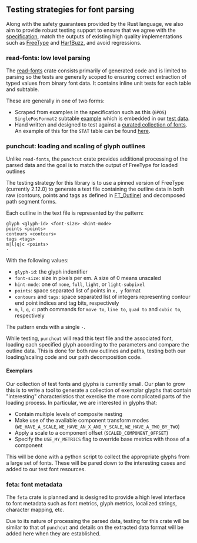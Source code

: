 ## Testing strategies for font parsing

Along with the safety guarantees provided by the Rust language, we also aim to 
provide robust testing support to ensure that we agree with the 
[specification](https://learn.microsoft.com/en-us/typography/opentype/spec/),
match the outputs of existing high quality implementations such as [FreeType](https://freetype.org/)
and [HarfBuzz](https://github.com/harfbuzz/harfbuzz), and avoid regressions.

### read-fonts: low level parsing

The [read-fonts](https://github.com/googlefonts/fontations/tree/main/read-fonts) crate consists primarily
of generated code and is limited to parsing so the tests are generally scoped to ensuring correct
extraction of typed values from binary font data. It contains inline unit tests for each table and subtable. 

These are generally in one of two forms:
* Scraped from examples in the specification such as this (`GPOS`) `SinglePosFormat2` subtable
[example](https://learn.microsoft.com/en-us/typography/opentype/spec/gpos#example-3-singleposformat2-subtable)
which is embedded in our [test data](https://github.com/googlefonts/fontations/blob/12fe04eb7083faaf8972720629496c0ca9a4b6c5/read-fonts/src/tests/test_data.rs#L17).
* Hand written and designed to test against a [curated collection of fonts](https://github.com/googlefonts/fontations/tree/main/resources/test_fonts). An example of this for the `STAT` table can be found [here](https://github.com/googlefonts/fontations/blob/12fe04eb7083faaf8972720629496c0ca9a4b6c5/read-fonts/src/tables/stat.rs#L13).

### punchcut: loading and scaling of glyph outlines

Unlike `read-fonts`, the `punchcut` crate provides additional processing of the parsed data and the
goal is to match the output of FreeType for loaded outlines

The testing strategy for this library is to use a pinned version of FreeType (currently 2.12.0) to generate
a text file containing the outline data in both raw (contours, points and tags as defined in
[FT_Outline](https://freetype.org/freetype2/docs/reference/ft2-outline_processing.html#ft_outline)) and 
decomposed path segment forms.

Each outline in the text file is represented by the pattern:
```
glyph <glyph-id> <font-size> <hint-mode>
points <points>
contours <contours>
tags <tags>
m|l|q|c <points>
-
```
With the following values:
* `glyph-id`: the glyph indentifier
* `font-size`: size in pixels per em. A size of 0 means unscaled
* `hint-mode`: one of `none`, `full`, `light`, or `light-subpixel`
* `points`: space separated list of points in `x, y` format
* `contours` and `tags`: space separated list of integers representing contour end point 
    indices and tag bits, respectively
* `m`, `l`, `q`, `c`: path commands for `move to`, `line to`, `quad to` and `cubic to`, 
    respectively

The pattern ends with a single `-`.

While testing, `punchcut` will read this text file and the associated font, loading each
specified glyph according to the parameters and compare the outline data. This is done 
for both raw outlines and paths, testing both our loading/scaling code and our path
decomposition code.

#### Exemplars

Our collection of test fonts and glyphs is currently small. Our plan to grow this is to write
a tool to generate a collection of exemplar glyphs that contain "interesting" characteristics
that exercise the more complicated parts of the loading process. In particular, we are interested
in glyphs that:
* Contain multiple levels of composite nesting
* Make use of the available component transform modes (`WE_HAVE_A_SCALE`, `WE_HAVE_AN_X_AND_Y_SCALE`, `WE_HAVE_A_TWO_BY_TWO`)
* Apply a scale to a component offset (`SCALED_COMPONENT_OFFSET`)
* Specify the `USE_MY_METRICS` flag to override base metrics with those of a component

This will be done with a python script to collect the appropriate glyphs from a large set of 
fonts. These will be pared down to the interesting cases and added to our test font resources.

### feta: font metadata 

The `feta` crate is planned and is designed to provide a high level interface to font metadata such
as font metrics, glyph metrics, localized strings, character mapping, etc.

Due to its nature of processing the parsed data, testing for this crate will be similar to that of
`punchcut` and details on the extracted data format will be added here when they are established.
